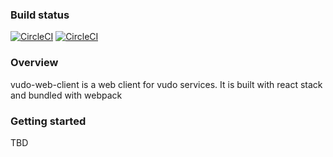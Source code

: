 ### Build status
[![CircleCI](https://circleci.com/gh/trungduyvu/vudo-web-client/tree/master.svg?style=svg)](https://circleci.com/gh/trungduyvu/vudo-web-client/tree/master)
[![CircleCI](https://circleci.com/gh/trungduyvu/vudo-web-client/tree/dev.svg?style=svg)](https://circleci.com/gh/trungduyvu/vudo-web-client/tree/dev)

### Overview
vudo-web-client is a web client for vudo services. It is built with react stack and bundled with webpack

### Getting started
TBD 
